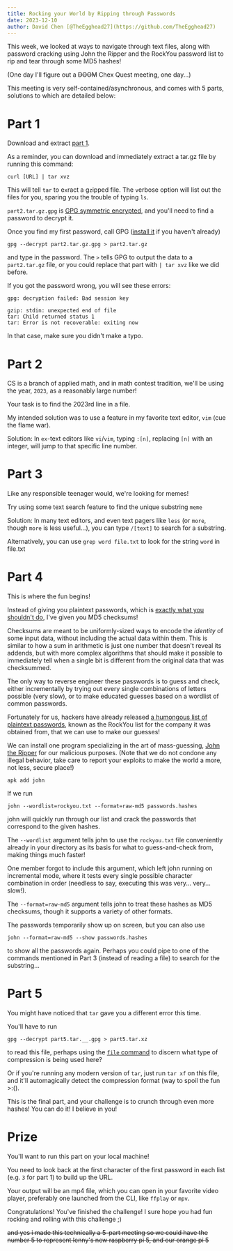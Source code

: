 ```yaml
---
title: Rocking your World by Ripping through Passwords
date: 2023-12-10
author: David Chen [@TheEgghead27](https://github.com/TheEgghead27)
---
```


This week, we looked at ways to navigate through text files, along with password cracking using John the Ripper and the RockYou password list to rip and tear through some MD5 hashes!

(One day I'll figure out a ~~DOOM~~ Chex Quest meeting, one day...)

This meeting is very self-contained/asynchronous, and comes with 5 parts, solutions to which are detailed below:

# Part 1
Download and extract [part 1](https://eggsbps.eastus.cloudapp.azure.com/slinux/2023/12/08/part1.tar.gz).

As a reminder, you can download and immediately extract a tar.gz file by running this command:
```
curl [URL] | tar xvz
```

This will tell `tar` to e`x`ract a g`z`ipped file. 
The `v`erbose option will list out the files for you, sparing you the trouble of typing `ls`.

`part2.tar.gz.gpg` is [GPG symmetric encrypted](/posts/11-03#appendix%3A-symmetric-encryption), and you'll need to find a password to decrypt it.

Once you find my first password, call GPG ([install it](/posts/11-03#installing-gpg-and-a-key) if you haven't already)
```
gpg --decrypt part2.tar.gz.gpg > part2.tar.gz
```
and type in the password. The `>` tells GPG to output the data to a `part2.tar.gz` file, or you could replace that part with `| tar xvz` like we did before.

If you got the password wrong, you will see these errors:
```
gpg: decryption failed: Bad session key

gzip: stdin: unexpected end of file
tar: Child returned status 1
tar: Error is not recoverable: exiting now
```
In that case, make sure you didn't make a typo.

# Part 2
CS is a branch of applied math, and in math contest tradition, we'll be using the year, `2023`, as a reasonably large number!

Your task is to find the 2023rd line in a file.

My intended solution was to use a feature in my favorite text editor, `vim` (cue the flame war).

Solution: In `ex`-text editors like `vi`/`vim`, typing `:[n]`, replacing `[n]` with an integer, will jump to that specific line number.

# Part 3
Like any responsible teenager would, we're looking for memes!

Try using some text search feature to find the unique substring `meme`

Solution: In many text editors, and even text pagers like `less` (or `more`, though `more` is less useful...), you can type `/[text]` to search for a substring.

Alternatively, you can use `grep word file.txt` to look for the string `word` in file.txt

# Part 4
This is where the fun begins!

Instead of giving you plaintext passwords, which is [exactly what you shouldn't do](https://en.wikipedia.org/wiki/RockYou#Data_breach), I've given you MD5 checksums!

Checksums are meant to be uniformly-sized ways to encode the *identity* of some input data, without including the actual data within them. This is similar to how a sum in arithmetic is just one number that doesn't reveal its addends, but with more complex algorithms that should make it possible to immediately tell when a single bit is different from the original data that was checksummed.

The only way to reverse engineer these passwords is to guess and check, either incrementally by trying out every single combinations of letters possible (very slow), or to make educated guesses based on a wordlist of common passwords.

Fortunately for us, hackers have already released [a humongous list of plaintext passwords](https://github.com/brannondorsey/naive-hashcat/releases/download/data/rockyou.txt), known as the RockYou list for the company it was obtained from, that we can use to make our guesses!

We can install one program specializing in the art of mass-guessing, [John the Ripper](https://www.openwall.com/john/) for our malicious purposes. (Note that we do not condone any illegal behavior, take care to report your exploits to make the world a more, not less, secure place!)
```
apk add john
```

If we run
```
john --wordlist=rockyou.txt --format=raw-md5 passwords.hashes
```
john will quickly run through our list and crack the passwords that correspond to the given hashes.

The `--wordlist` argument tells john to use the `rockyou.txt` file conveniently already in your directory as its basis for what to guess-and-check from, making things much faster!

One member forgot to include this argument, which left john running on incremental mode, where it tests every single possible character combination in order (needless to say, executing this was very... very... slow!).

The `--format=raw-md5` argument tells john to treat these hashes as MD5 checksums, though it supports a variety of other formats.


The passwords temporarily show up on screen, but you can also use 
```
john --format=raw-md5 --show passwords.hashes
```
to show all the passwords again. Perhaps you could pipe to one of the commands mentioned in Part 3 (instead of reading a file) to search for the substring...

# Part 5
You might have noticed that `tar` gave you a different error this time.

You'll have to run
```
gpg --decrypt part5.tar.__.gpg > part5.tar.xz
```
to read this file, perhaps using the [`file` command](/posts/mini-picoctf) to discern what type of compression is being used here?

Or if you're running any modern version of `tar`, just run `tar xf` on this file, and it'll automagically detect the compression format (way to spoil the fun >:().

This is the final part, and your challenge is to crunch through even more hashes! You can do it! I believe in you!

# Prize
You'll want to run this part on your local machine!

You need to look back at the first character of the first password in each list (e.g. `3` for part 1) to build up the URL.

Your output will be an mp4 file, which you can open in your favorite video player, preferably one launched from the CLI, like `ffplay` or `mpv`.

Congratulations! You've finished the challenge! I sure hope you had fun rocking and rolling with this challenge ;)

~~and yes i made this technically a 5-part meeting so we could have the number 5 to represent lenny's new raspberry pi 5, and our orange pi 5~~

